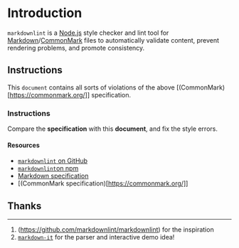 # Introduction

`markdownlint` is a [Node.js](https://nodejs.org/) style checker and lint tool for [Markdown](https://en.wikipedia.org/wiki/Markdown)/[CommonMark](https://commonmark.org/) files to automatically validate content, prevent rendering problems, and promote consistency.

## Instructions

This `document` contains all sorts of violations of the above [(CommonMark)[https://commonmark.org/]] specification.

### Instructions

Compare the **specification** with this **document**, and fix the style errors.


#### Resources

* [`markdownlint` on GitHub](https://github.com/DavidAnson/markdownlint)
* [`markdownlint`on npm](https://www.npmjs.com/package/markdownlint)
* [Markdown specification](https://daringfireball.net/projects/markdown/)
* [(CommonMark specification)[https://commonmark.org/]]

## Thanks
--------

1. (https://github.com/markdownlint/markdownlint) for the inspiration
1. [`markdown-it`](https://github.com/markdown-it/markdown-it) for the parser and interactive demo idea!

